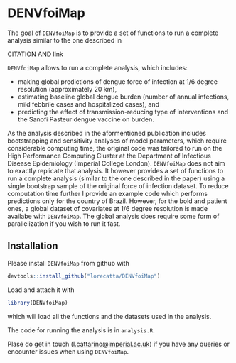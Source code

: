 
<!-- README.md is generated from README.Rmd. Please edit that file -->
DENVfoiMap
==========

<!-- badges: start -->
<!-- badges: end -->
The goal of `DENVfoiMap` is to provide a set of functions to run a complete analysis similar to the one described in

CITATION AND link

`DENVfoiMap` allows to run a complete analysis, which includes:

-   making global predictions of dengue force of infection at 1/6 degree resolution (approximately 20 km),
-   estimating baseline global dengue burden (number of annual infections, mild febbrile cases and hospitalized cases), and
-   predicting the effect of transmission-reducing type of interventions and the Sanofi Pasteur dengue vaccine on burden.

As the analysis described in the aformentioned publication includes bootstrapping and sensitivity analyses of model parameters, which require considerable computing time, the original code was tailored to run on the High Performance Computing Cluster at the Department of Infectious Disease Epidemiology (Imperial College London). `DENVfoiMap` does not aim to exactly replicate that analysis. It however provides a set of functions to run a complete analysis (similar to the one described in the paper) using a single bootstrap sample of the original force of infection dataset. To reduce computation time further I provide an example code which performs predictions only for the country of Brazil. However, for the bold and patient ones, a global dataset of covariates at 1/6 degree resolution is made availabe with `DENVfoiMap`. The global analysis does require some form of parallelization if you wish to run it fast.

Installation
------------

Please install `DENVfoiMap` from github with

``` r
devtools::install_github("lorecatta/DENVfoiMap")
```

Load and attach it with

``` r
library(DENVfoiMap)
```

which will load all the functions and the datasets used in the analysis.

The code for running the analysis is in `analysis.R`.

Plase do get in touch (<l.cattarino@imperial.ac.uk>) if you have any queries or encounter issues when using `DENVfoiMap`.
